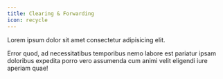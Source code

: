 ```yaml
---
title: Clearing & Forwarding
icon: recycle
---
```


Lorem ipsum dolor sit amet consectetur adipisicing elit. 

Error quod, ad necessitatibus temporibus nemo labore est pariatur ipsam doloribus expedita porro vero assumenda cum animi velit eligendi iure aperiam quae!